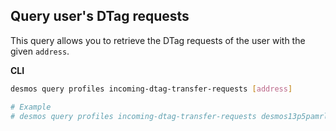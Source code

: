 ## Query user's DTag requests
This query allows you to retrieve the DTag requests of the user with the given `address`.

**CLI**
```bash
desmos query profiles incoming-dtag-transfer-requests [address]

# Example
# desmos query profiles incoming-dtag-transfer-requests desmos13p5pamrljhza3fp4es5m3llgmnde5fzcpq6nud
```